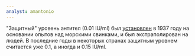 ```yaml
---
analyst: amantonio
---
```


"Защитный" уровень антител (0.01 IU/ml) был [установлен](https://academic.oup.com/aje/article-abstract/25/3/464/97275/TETANUS-IMMUNITY-THE-RESISTANCE-OF-GUINEA-PIGS-TO) в 1937 году на основании опытов над морскими свинками, и был экстраполирован на людей. В последние годы в некоторых странах защитным уровнем считается уже 0.1, а иногда и 0.15 IU/ml.
